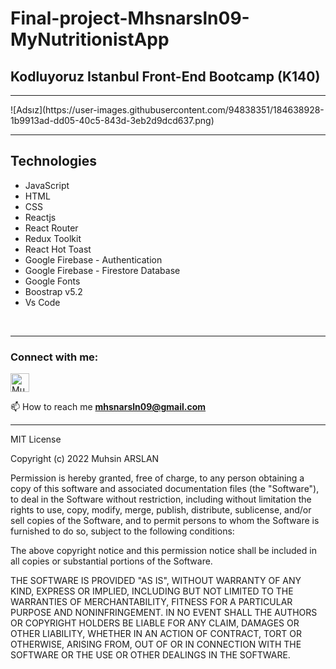 ﻿ # Final-project-Mhsnarsln09-MyNutritionistApp 
<h2>Kodluyoruz Istanbul Front-End Bootcamp (K140)</h2>
<hr/>
![Adsız](https://user-images.githubusercontent.com/94838351/184638928-1b9913ad-dd05-40c5-843d-3eb2d9dcd637.png)
<hr/>
<h2>Technologies</h2>
<div>
  <ul>
    <li>JavaScript</li>
    <li>HTML</li>
    <li>CSS</li>
    <li>Reactjs</li>
    <li>React Router</li>
    <li>Redux Toolkit</li>
    <li>React Hot Toast</li>
    <li>Google Firebase - Authentication</li>
    <li>Google Firebase - Firestore Database</li>
    <li>Google Fonts</li>
    <li>Boostrap v5.2</li>
    <li>Vs Code</li>
  </ul>
</div>
<br/>
<hr/>
<h3 align="left">Connect with me:</h3>
<p align="left">
<a href="https://www.linkedin.com/in/mhsnarsln/" target="blank" rel=”noopener”><img align="center" src="https://velanovascular.com/wp-content/uploads/2020/06/LinkedIn.png" alt="Muhsin ARSLAN" height="30" width="30" /></a>

📫 How to reach me **mhsnarsln09@gmail.com**
<hr/>

MIT License

Copyright (c) 2022 Muhsin ARSLAN

Permission is hereby granted, free of charge, to any person obtaining a copy
of this software and associated documentation files (the "Software"), to deal
in the Software without restriction, including without limitation the rights
to use, copy, modify, merge, publish, distribute, sublicense, and/or sell
copies of the Software, and to permit persons to whom the Software is
furnished to do so, subject to the following conditions:

The above copyright notice and this permission notice shall be included in all
copies or substantial portions of the Software.

THE SOFTWARE IS PROVIDED "AS IS", WITHOUT WARRANTY OF ANY KIND, EXPRESS OR
IMPLIED, INCLUDING BUT NOT LIMITED TO THE WARRANTIES OF MERCHANTABILITY,
FITNESS FOR A PARTICULAR PURPOSE AND NONINFRINGEMENT. IN NO EVENT SHALL THE
AUTHORS OR COPYRIGHT HOLDERS BE LIABLE FOR ANY CLAIM, DAMAGES OR OTHER
LIABILITY, WHETHER IN AN ACTION OF CONTRACT, TORT OR OTHERWISE, ARISING FROM,
OUT OF OR IN CONNECTION WITH THE SOFTWARE OR THE USE OR OTHER DEALINGS IN THE
SOFTWARE.












